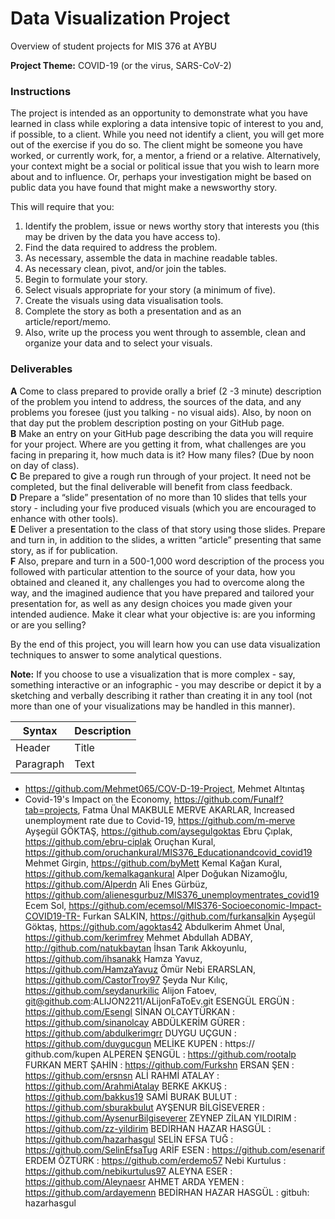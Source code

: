 # Data Visualization Project
Overview of student projects for MIS 376 at AYBU

**Project Theme:** COVID-19 (or the virus, SARS-CoV-2)

### Instructions

The project is intended as an opportunity to demonstrate what you have learned in class while exploring a data intensive topic of interest to you and, if possible, to a client. While you need not identify a client, you will get more out of the exercise if you do so. The client might be someone you have worked, or currently work, for, a mentor, a friend or a relative. Alternatively, your context might be a social or political issue that you wish to learn more about and to influence. Or, perhaps your investigation might be based on public data you have found that might make a newsworthy story.

This will require that you:

1. 	Identify the problem, issue or news worthy story that interests you (this may be driven by the data you have access to).
2. 	Find the data required to address the problem.
3. 	As necessary, assemble the data in machine readable tables.
4. 	As necessary clean, pivot, and/or join the tables.
5. 	Begin to formulate your story.
6. 	Select visuals appropriate for your story (a minimum of five).
7. 	Create the visuals using data visualisation tools.
8. 	Complete the story as both a presentation and as an article/report/memo. 
9. 	Also, write up the process you went through to assemble, clean and organize your data and to select your visuals.

### Deliverables

**A**	Come to class prepared to provide orally a brief (2 -3 minute) description of the problem you intend to address, the sources of the data, and any problems you foresee (just you talking - no visual aids). Also, by noon on that day put the problem description posting on your GitHub page.  
**B**	Make an entry on your GitHub page describing the data you will require for your project. Where are you getting it from, what challenges are you facing in preparing it, how much data is it? How many files? (Due by noon on day of class).  
**C**	Be prepared to give a rough run through of your project. It need not be completed, but the final deliverable will benefit from class feedback.  
**D**	Prepare a “slide” presentation of no more than 10 slides that tells your story - including your five produced visuals (which you are encouraged to enhance with other tools).  
**E**	Deliver a presentation to the class of that story using those slides. Prepare and turn in, in addition to the slides, a written “article” presenting that same story, as if for publication.  
**F**	Also, prepare and turn in a 500-1,000 word description of the process you followed with particular attention to the source of your data, how you obtained and cleaned it, any challenges you had to overcome along the way, and the imagined audience that you have prepared and tailored your presentation for, as well as any design choices you made given your intended audience. Make it clear what your objective is: are you informing or are you selling?

By the end of this project, you will learn how you can use data visualization techniques to answer to some analytical questions.

**Note:** If you choose to use a visualization that is more complex - say, something interactive or an infographic - you may describe or depict it by a sketching and verbally describing it rather than creating it in any tool (not more than one of your visualizations may be handled in this manner).

| Syntax      | Description |
| ----------- | ----------- |
| Header      | Title       |
| Paragraph   | Text        |

- https://github.com/Mehmet065/COV-D-19-Project, Mehmet Altıntaş
- Covid-19's Impact on the Economy, https://github.com/Funalf?tab=projects, Fatma Ünal
MAKBULE MERVE AKARLAR, Increased unemployment rate due to Covid-19, https://github.com/m-merve
Ayşegül GÖKTAŞ, https://github.com/aysegulgoktas
Ebru Çıplak, https://github.com/ebru-ciplak
Oruçhan Kural, https://github.com/oruchankural/MIS376_Educationandcovid_covid19
Mehmet Girgin, https://github.com/byMett
Kemal Kağan Kural, https://github.com/kemalkagankural
Alper Doğukan Nizamoğlu, https://github.com/Alperdn
Ali Enes Gürbüz, https://github.com/alienesgurbuz/MIS376_unemploymentrates_covid19
Ecem Sol, https://github.com/ecemsol/MIS376-Socioeconomic-Impact-COVID19-TR-
Furkan SALKIN, https://github.com/furkansalkin
Ayşegül Göktaş, https://github.com/agoktas42
Abdulkerim Ahmet Ünal, https://github.com/kerimfrey
Mehmet Abdullah ADBAY, http://github.com/natukbaytan
İhsan Tarık Akkoyunlu, https://github.com/ihsanakk
Hamza Yavuz, https://github.com/HamzaYavuz
Ömür Nebi ERARSLAN, https://github.com/CastorTroy97
Şeyda Nur Kılıç, https://github.com/seydanurkilic
Alijon Fatoev, git@github.com:ALIJON2211/ALijonFaToEv.git
ESENGÜL ERGÜN : https://github.com/Esengl
SİNAN OLCAYTÜRKAN : https://github.com/sinanolcay
ABDÜLKERİM GÜRER : https://github.com/abdulkerimgrr
DUYGU UÇGUN : https://github.com/duygucgun
MELİKE KUPEN : https:// github.com/kupen
ALPEREN ŞENGÜL : https://github.com/rootalp
FURKAN MERT ŞAHİN : https://github.com/Furkshn
ERSAN ŞEN : https://github.com/ersnsn
ALİ RAHMİ ATALAY : https://github.com/ArahmiAtalay
BERKE AKKUŞ : https://github.com/bakkus19
SAMİ BURAK BULUT : https://github.com/sburakbulut
AYŞENUR BİLGİSEVERER : https://github.com/AysenurBilgiseverer
ZEYNEP ZİLAN YILDIRIM : https://github.com/zz-yildirim
BEDİRHAN HAZAR HASGÜL : https://github.com/hazarhasgul
SELİN EFSA TUĞ : https://github.com/SelinEfsaTug
ARİF ESEN : https://github.com/esenarif
ERDEM ÖZTÜRK : https://github.com/erdemo57
Nebi Kurtulus : https://github.com/nebikurtulus97
ALEYNA ESER : https://github.com/Aleynaesr
AHMET ARDA YEMEN : https://github.com/ardayemenn
BEDİRHAN HAZAR HASGÜL : gitbuh: hazarhasgul